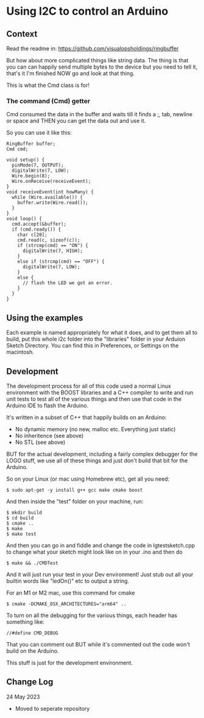 
# Using I2C to control an Arduino

## Context

Read the readme in: https://github.com/visualopsholdings/ringbuffer

But how about more complicated things like string data. The thing is that you can can
happily send multiple bytes to the device but you need to tell it, that's it I'm finished
NOW go and look at that thing.

This is what the Cmd class is for!

### The command (Cmd) getter

Cmd consumed the data in the buffer and waits till it finds a ;, tab, newline or space
and THEN you can get the data out and use it.

So you can use it like this:

```
RingBuffer buffer;
Cmd cmd;

void setup() {
  pinMode(7, OUTPUT);
  digitalWrite(7, LOW);
  Wire.begin(8);
  Wire.onReceive(receiveEvent);
}
void receiveEvent(int howMany) {
  while (Wire.available()) {
    buffer.write(Wire.read());
  }
}
void loop() {
  cmd.accept(&buffer);
  if (cmd.ready()) {
    char c[20];
    cmd.read(c, sizeof(c));
    if (strcmp(cmd) == "ON") {
      digitalWrite(7, HIGH);
    }
    else if (strcmp(cmd) == "OFF") {
      digitalWrite(7, LOW);
    }
    else {
      // flash the LED we got an error.
    }
  }
}
```
  
## Using the examples

Each example is named appropriately for what it does, and to get them all to build, put this
whole i2c folder into the "libraries" folder in your Arduion Sketch Directory. You can find
this in Preferences, or Settings on the macintosh.

## Development

The development process for all of this code used a normal Linux environment with the BOOST
libraries and a C++ compiler to write and run unit tests to test all of the various
things and then use that code in the Arduino IDE to flash the Arduino.

It's written in a subset of C++ that happily builds on an Arduino:

  - No dynamic memory (no new, malloc etc. Everything just static)
  - No inheritence (see above)
  - No STL (see above)

BUT for the actual development, including a fairly complex debugger for the LOGO stuff,
we use all of these things and just don't build that bit for the Arduino.

So on your Linux (or mac using Homebrew etc), get all you need:

```
$ sudo apt-get -y install g++ gcc make cmake boost
```

And then inside the "test" folder on your machine, run:

```
$ mkdir build
$ cd build
$ cmake ..
$ make
$ make test
```

And then you can go in and fiddle and change the code in lgtestsketch.cpp to change what
your sketch might look like on in your .ino and then do

```
$ make && ./CMDTest
```

And it will just run your test in your Dev environment! Just stub out all your builtin words
like "ledOn()" etc to output a string.

For an M1 or M2 mac, use this command for cmake

```
$ cmake -DCMAKE_OSX_ARCHITECTURES="arm64" ..
```

To turn on all the debugging for the various things, each header has something like:

```
//#define CMD_DEBUG
```

That you can comment out BUT while it's commented out the code won't build on the Arduino.

This stuff is just for the development environment.
  
## Change Log

24 May 2023
- Moved to seperate repository
